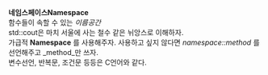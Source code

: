 __네임스페이스Namespace__   
함수들이 속할 수 있는 _이름공간_   
std::cout은 마치 서울에 사는 철수 같은 뉘앙스로 이해하자.   
가급적 __Namespace__ 를 사용해주자. 사용하고 싶지 않다면 _namespace::method_ 를 선언해주고 _method_만 쓰자.   
변수선언, 반복문, 조건문 등등은 C언어와 같다.
